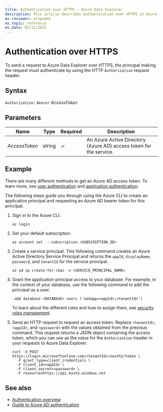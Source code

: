 ```yaml
---
title: Authentication over HTTPS - Azure Data Explorer
description: This article describes Authentication over HTTPS in Azure Data Explorer.
ms.reviewer: orspodek
ms.topic: reference
ms.date: 02/12/2023
---
```

# Authentication over HTTPS

To send a request to Azure Data Explorer over HTTPS, the principal making the request
must authenticate by using the HTTP `Authorization` request header.

## Syntax

`Authorization:` `Bearer` *AccessToken*

## Parameters

| Name | Type | Required | Description |
|--|--|--|--|
| *AccessToken*| string | &check; | An Azure Active Directory (Azure AD) access token for the service.|

## Example

There are many different methods to get an Azure AD access token. To learn more, see [user authentication](../../management/access-control/how-to-authenticate-with-aad.md#user-authentication) and [application authentication](../../management/access-control/how-to-authenticate-with-aad.md#application-authentication).

The following steps guide you through using the Azure CLI to create an application principal and requesting an Azure AD bearer token for this principal.

1. Sign in to the Azure CLI.

      ```dotnetcli
      az login
      ```

1. Set your default subscription.

      ```dotnetcli
      az account set  --subscription <SUBSCRIPTION_ID>
      ```

1. Create a service principal. This following command creates an Azure Active Directory Service Principal and returns the `appId`, `displayName`, `password`, and `tenantId` for the service principal.

      ```dotnetcli
      az ad sp create-for-rbac -n <SERVICE_PRINCIPAL_NAME> 
      ```

1. Grant the application principal access to your database. For example, in the context of your database, use the following command to add the principal as a user.

      ```kusto
      .add database <DATABASE> users ('aadapp=<appId>;<tenantId>')
      ```

      To learn about the different roles and how to assign them, see [security roles management](../../management/security-roles.md).

1. Send an HTTP request to request an access token. Replace `<tenantId>`, `<appId>`, and `<password>` with the values obtained from the previous command. This request returns a JSON object containing the access token, which you can use as the value for the `Authorization` header in your requests to Azure Data Explorer.

      ```dotnetcli
      curl -X POST https://login.microsoftonline.com/<tenantId>/oauth2/token \
        -F grant_type=client_credentials \
        -F client_id=<appId> \
        -F client_secret=<password> \
        -F resource=https://api.kusto.windows.net
      ```

## See also

* [Authentication overview](../../management/access-control/index.md)
* [Guide to Azure AD authentication](../../management/access-control/how-to-authenticate-with-aad.md)
